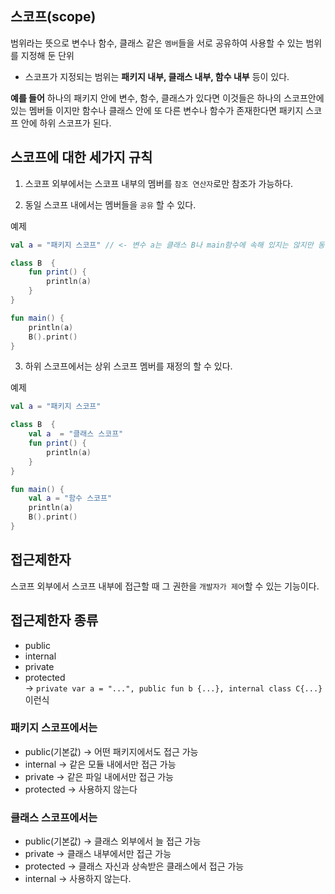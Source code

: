 ## 스코프(scope)
범위라는 뜻으로 변수나 함수, 클래스 같은 ```멤버```들을 서로 공유하여 사용할 수 있는 범위를 지정해 둔 단위

+ 스코프가 지정되는 범위는 **패키지 내부, 클래스 내부, 함수 내부** 등이 있다.
 
**예를 들어** 하나의 패키지 안에 변수, 함수, 클래스가 있다면 이것들은  하나의 스코프안에 있는 멤버들 이지만 함수나 클래스 안에 또 다른 변수나 함수가 존재한다면 패키지 스코프 안에 하위 스코프가 된다.

## 스코프에 대한 세가지 규칙
1. 스코프 외부에서는 스코프 내부의 멤버를 ```참조 연산자```로만 참조가 가능하다.

2. 동일 스코프 내에서는 멤버들을 ```공유``` 할 수 있다.

예제
```kotlin 동일한 스코프내에서 변수를 공유하여 사용할 수 있다.
val a = "패키지 스코프" // <- 변수 a는 클래스 B나 main함수에 속해 있지는 않지만 동일한 스코프내에서 변수를 공유하여 사용할 수 있다.

class B  {
    fun print() {
        println(a)
    }
}

fun main() {
    println(a)
    B().print()
}
```

3. 하위 스코프에서는 상위 스코프 멤버를 재정의 할 수 있다.

예제 
```kotlin
val a = "패키지 스코프" 

class B  {
    val a  = "클래스 스코프"
    fun print() {
        println(a)
    }
}

fun main() {
    val a = "함수 스코프"
    println(a)
    B().print()
}
```

## 접근제한자
스코프 외부에서 스코프 내부에 접근할 때 그 권한을 ```개발자가 제어```할 수 있는 기능이다.

## 접근제한자 종류
+ public
+ internal
+ private
+ protected\
-> ```private var a = "...", public fun b {...}, internal class C{...}``` 이런식

### 패키지 스코프에서는
+ public(기본값) -> 어떤 패키지에서도 접근 가능
+ internal -> 같은 모듈 내에서만 접근 가능
+ private -> 같은 파일 내에서만 접근 가능
+ protected -> 사용하지 않는다

### 클래스 스코프에서는
+ public(기본값) -> 클래스 외부에서 늘 접근 가능
+ private -> 클래스 내부에서만 접근 가능
+ protected -> 클래스 자신과 상속받은 클래스에서 접근 가능
+ internal -> 사용하지 않는다.